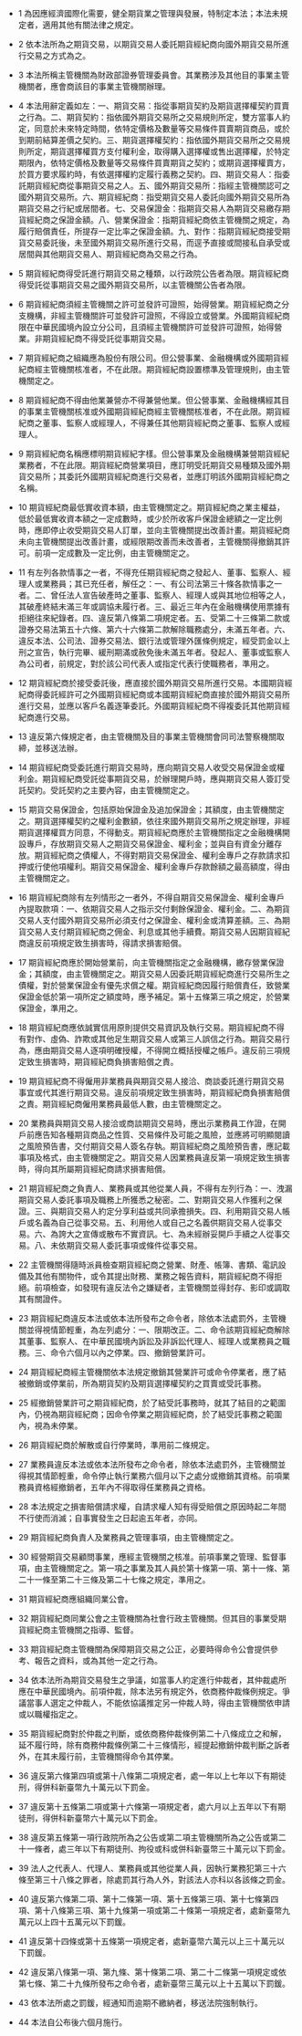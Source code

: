* 1 為因應經濟國際化需要，健全期貨業之管理與發展，特制定本法；本法未規定者，適用其他有關法律之規定。

* 2 依本法所為之期貨交易，以期貨交易人委託期貨經紀商向國外期貨交易所進行交易之方式為之。

* 3 本法所稱主管機關為財政部證券管理委員會。其業務涉及其他目的事業主管機關者，應會商該目的事業主管機關辦理。

* 4 本法用辭定義如左：一、期貨交易：指從事期貨契約及期貨選擇權契約買賣之行為。二、期貨契約：指依國外期貨交易所之交易規則所定，雙方當事人約定，同意於未來特定時間，依特定價格及數量等交易條件買賣期貨商品，或於到期前結算差價之契約。三、期貨選擇權契約：指依國外期貨交易所之交易規則所定，期貨選擇權買方支付權利金，取得購入選擇權或售出選擇權，於特定期限內，依特定價格及數量等交易條件買賣期貨之契約；或期貨選擇權賣方，於買方要求履約時，有依選擇權約定履行義務之契約。四、期貨交易人：指委託期貨經紀商從事期貨交易之人。五、國外期貨交易所：指經主管機關認可之國外期貨交易所。六、期貨經紀商：指受期貨交易人委託向國外期貨交易所為期貨交易之行紀或居間者。七、交易保證金：指期貨交易人為期貨交易繳存期貨經紀商之保證金額。八、營業保證金：指期貨經紀商依主管機關之規定，為履行賠償責任，所提存一定比率之保證金額。九、對作：指期貨經紀商接受期貨交易委託後，未至國外期貨交易所進行交易，而逕予直接或間接私自承受或居間與其他期貨交易人、期貨經紀商為交易之行為。

* 5 期貨經紀商得受託進行期貨交易之種類，以行政院公告者為限。期貨經紀商得受託從事期貨交易之國外期貨交易所，以主管機關公告者為限。

* 6 期貨經紀商須經主管機關之許可並發許可證照，始得營業。期貨經紀商之分支機構，非經主管機關許可並發許可證照，不得設立或營業。外國期貨經紀商限在中華民國境內設立分公司，且須經主管機關許可並發許可證照，始得營業。非期貨經紀商不得受託從事期貨交易。

* 7 期貨經紀商之組織應為股份有限公司。但公營事業、金融機構或外國期貨經紀商經主管機關核准者，不在此限。期貨經紀商設置標準及管理規則，由主管機關定之。

* 8 期貨經紀商不得由他業兼營亦不得兼營他業。但公營事業、金融機構經其目的事業主管機關核准或外國期貨經紀商經主管機關核准者，不在此限。期貨經紀商之董事、監察人或經理人，不得兼任其他期貨經紀商之董事、監察人或經理人。

* 9 期貨經紀商名稱應標明期貨經紀字樣。但公營事業及金融機構兼營期貨經紀業務者，不在此限。期貨經紀商營業項目，應訂明受託期貨交易種類及國外期貨交易所；其委託外國期貨經紀商進行交易者，並應訂明該外國期貨經紀商之名稱。

* 10 期貨經紀商最低實收資本額，由主管機關定之。期貨經紀商之業主權益，低於最低實收資本額之一定成數時，或少於所收客戶保證金總額之一定比例時，應即停止收受期貨交易人訂單，並向主管機關提出改善計畫。期貨經紀商未向主管機關提出改善計畫，或經限期改善而未改善者，主管機關得撤銷其許可。前項一定成數及一定比例，由主管機關定之。

* 11 有左列各款情事之一者，不得充任期貨經紀商之發起人、董事、監察人、經理人或業務員；其已充任者，解任之：一、有公司法第三十條各款情事之一者。二、曾任法人宣告破產時之董事、監察人、經理人或與其地位相等之人，其破產終結未滿三年或調協未履行者。三、最近三年內在金融機構使用票據有拒絕往來紀錄者。四、違反第八條第二項規定者。五、受第二十三條第二款或證券交易法第五十六條、第六十六條第二款解除職務處分，未滿五年者。六、違反本法、公司法、證券交易法、銀行法或管理外匯條例規定，經受罰金以上刑之宣告，執行完畢、緩刑期滿或赦免後未滿五年者。發起人、董事或監察人為公司者，前規定，對於該公司代表人或指定代表行使職務者，準用之。

* 12 期貨經紀商於接受委託後，應直接於國外期貨交易所進行交易。本國期貨經紀商得委託經許可之外國期貨經紀商或本國期貨經紀商直接於國外期貨交易所進行交易，並應以客戶名義逐筆委託。外國期貨經紀商不得複委託其他期貨經紀商進行交易。

* 13 違反第六條規定者，由主管機關及目的事業主管機關會同司法警察機關取締，並移送法辦。

* 14 期貨經紀商受委託進行期貨交易時，應向期貨交易人收受交易保證金或權利金。期貨經紀商受託從事期貨交易，於辦理開戶時，應與期貨交易人簽訂受託契約。受託契約之主要內容，由主管機關定之。

* 15 期貨交易保證金，包括原始保證金及追加保證金；其額度，由主管機關定之。期貨選擇權契約之權利金數額，依往來國外期貨交易所之規定辦理，非經期貨選擇權買方同意，不得動支。期貨經紀商應於主管機關指定之金融機構開設專戶，存放期貨交易人之期貨交易保證金、權利金；並與自有資金分離存放。期貨經紀商之債權人，不得對期貨交易保證金、權利金專戶之存款請求扣押或行使他項權利。期貨交易保證金、權利金專戶存款餘額之最高額度，得由主管機關定之。

* 16 期貨經紀商除有左列情形之一者外，不得自期貨交易保證金、權利金專戶內提取款項：一、依期貨交易人之指示交付剩餘保證金、權利金。二、為期貨交易人支付國外期貨交易所必須支付之保證金、權利金或清算差額。三、為期貨交易人支付期貨經紀商之佣金、利息或其他手續費。期貨交易人因期貨經紀商違反前項規定致生損害時，得請求損害賠償。

* 17 期貨經紀商應於開始營業前，向主管機關指定之金融機構，繳存營業保證金；其額度，由主管機關定之。期貨交易人因委託期貨經紀商進行交易所生之債權，對於營業保證金有優先求償之權。期貨經紀商因履行賠償責任，致營業保證金低於第一項所定之額度時，應予補足。第十五條第三項之規定，於營業保證金，準用之。

* 18 期貨經紀商應依誠實信用原則提供交易資訊及執行交易。期貨經紀商不得有對作、虛偽、詐欺或其他足生期貨交易人或第三人誤信之行為。期貨交易行為，應由期貨交易人逐項明確授權，不得開立概括授權之帳戶。違反前三項規定致生損害時，期貨經紀商負損害賠償之責。

* 19 期貨經紀商不得僱用非業務員與期貨交易人接洽、商談委託進行期貨交易事宜或代其進行期貨交易。違反前項規定致生損害時，期貨經紀商負損害賠償之責。期貨經紀商僱用業務員最低人數，由主管機關定之。

* 20 業務員與期貨交易人接洽或商談期貨交易時，應出示業務員工作證，在開戶前應告知各種期貨商品之性質、交易條件及可能之風險，並應將可明顯閱讀之風險預告書，交付期貨交易人簽名存執。期貨經紀商之風險預告書，應記載事項及格式，由主管機關定之。期貨交易人因業務員違反第一項規定致生損害時，得向其所屬期貨經紀商請求損害賠償。

* 21 期貨經紀商之負責人、業務員或其他從業人員，不得有左列行為：一、洩漏期貨交易人委託事項及職務上所獲悉之秘密。二、對期貨交易人作獲利之保證。三、與期貨交易人約定分享利益或共同承擔損失。四、利用期貨交易人帳戶或名義為自己從事交易。五、利用他人或自己之名義供期貨交易人從事交易。六、為誇大之宣傳或散布不實資訊。七、為未經辦妥開戶手續之人從事交易。八、未依期貨交易人委託事項或條件從事交易。

* 22 主管機關得隨時派員檢查期貨經紀商之營業、財產、帳簿、書類、電訊設備及其他有關物件，或令其提出財務、業務之報告資料，期貨經紀商不得拒絕。前項檢查，如發現有違反法令之嫌疑者，主管機關並得封存、影印或調取其有關證件。

* 23 期貨經紀商違反本法或依本法所發布之命令者，除依本法處罰外，主管機關並得視情節輕重，為左列處分：一、限期改正。二、命令該期貨經紀商解除其董事、監察人、在中華民國境內訴訟及非訴訟代理人、經理人或業務員之職務。三、命令六個月以內之停業。四、撤銷營業許可。

* 24 期貨經紀商經主管機關依本法規定撤銷其營業許可或命令停業者，應了結被撤銷或停業前，所為期貨契約及期貨選擇權契約之買賣或受託事務。

* 25 經撤銷營業許可之期貨經紀商，於了結受託事務時，就其了結目的之範圍內，仍視為期貨經紀商；因命令停業之期貨經紀商，於了結受託事務之範圍內，視為未停業。

* 26 期貨經紀商於解散或自行停業時，準用前二條規定。

* 27 業務員違反本法或依本法所發布之命令者，除依本法處罰外，主管機關並得視其情節輕重，命令停止執行業務六個月以下之處分或撤銷其資格。前項業務員資格經撤銷者，五年內不得取得任業務員之資格。

* 28 本法規定之損害賠償請求權，自請求權人知有得受賠償之原因時起二年間不行使而消滅；自事實發生之日起逾五年者，亦同。

* 29 期貨經紀商負責人及業務員之管理事項，由主管機關定之。

* 30 經營期貨交易顧問事業，應經主管機關之核准。前項事業之管理、監督事項，由主管機關定之。第一項之事業及其人員於第十條第一項、第十一條、第二十一條至第二十三條及第二十七條之規定，準用之。

* 31 期貨經紀商應組織同業公會。

* 32 期貨經紀商同業公會之主管機關為社會行政主管機關。但其目的事業受期貨經紀商主管機關之指導、監督。

* 33 期貨經紀商主管機關為保障期貨交易之公正，必要時得命令公會提供參考、報告之資料，或為其他一定之行為。

* 34 依本法所為期貨交易發生之爭議，如當事人約定進行仲裁者，其仲裁處所應在中華民國境內。前項仲裁，除本法另有規定外，依商務仲裁條例規定。爭議當事人選定之仲裁人，不能依協議推定另一仲裁人時，得由主管機關依申請或以職權指定之。

* 35 期貨經紀商對於仲裁之判斷，或依商務仲裁條例第二十八條成立之和解，延不履行時，除有商務仲裁條例第二十三條情形，經提起撤銷仲裁判斷之訴者外，在其未履行前，主管機關得命令其停業。

* 36 違反第六條第四項或第十八條第二項規定者，處一年以上七年以下有期徒刑，得併科新臺幣九十萬元以下罰金。

* 37 違反第十五條第二項或第十六條第一項規定者，處六月以上五年以下有期徒刑，得併科新臺幣六十萬元以下罰金。

* 38 違反第五條第一項行政院所為之公告或第二項主管機關所為之公告或第二十一條者，處三年以下有期徒刑、拘役或科或併科新臺幣三十萬元以下罰金。

* 39 法人之代表人、代理人、業務員或其他從業人員，因執行業務犯第三十六條至第三十八條之罪者，除處罰其行為人外，對該法人亦科以各該條之罰金。

* 40 違反第六條第二項、第十二條第一項、第十五條第三項、第十七條第四項、第十八條第三項、第十九條第一項或第二十條第一項規定者，處新臺幣九萬元以上四十五萬元以下罰鍰。

* 41 違反第十四條或第十五條第一項規定者，處新臺幣六萬元以上三十萬元以下罰鍰。

* 42 違反第八條第一項、第九條、第十條第二項、第二十二條第一項規定或依第七條、第二十九條所發布之命令者，處新臺幣三萬元以上十五萬以下罰鍰。

* 43 依本法所處之罰鍰，經通知而逾期不繳納者，移送法院強制執行。

* 44 本法自公布後六個月施行。


